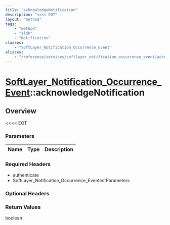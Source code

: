 ```yaml
---
title: "acknowledgeNotification"
description: "<<<< EOT"
layout: "method"
tags:
    - "method"
    - "sldn"
    - "Notification"
classes:
    - "SoftLayer_Notification_Occurrence_Event"
aliases:
    - "/reference/services/softlayer_notification_occurrence_event/acknowledgeNotification"
---
```

# [SoftLayer_Notification_Occurrence_Event](/reference/services/SoftLayer_Notification_Occurrence_Event)::acknowledgeNotification




## Overview 
<<<< EOT

### Parameters 
|Name | Type | Description |
| --- | --- | --- |


### Required Headers
* authenticate
* SoftLayer_Notification_Occurrence_EventInitParameters

### Optional Headers

### Return Values
boolean


